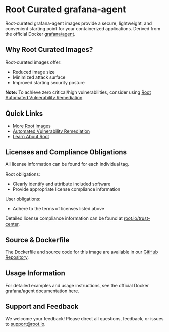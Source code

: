 # Root Curated grafana-agent

Root-curated grafana-agent images provide a secure, lightweight, and convenient starting point for your containerized applications. Derived from the official Docker [grafana/agent](https://hub.docker.com/r/grafana/agent).

## Why Root Curated Images?
Root-curated images offer:
- Reduced image size
- Minimized attack surface
- Improved starting security posture

**Note:** To achieve zero critical/high vulnerabilities, consider using [Root Automated Vulnerability Remediation](https://app.root.io).

## Quick Links
- [More Root Images](https://images.root.io)
- [Automated Vulnerability Remediation](https://app.root.io)
- [Learn About Root](https://www.root.io)

## Licenses and Compliance Obligations
All license information can be found for each individual tag.

Root obligations:
- Clearly identify and attribute included software
- Provide appropriate license compliance information

User obligations:
- Adhere to the terms of licenses listed above

Detailed license compliance information can be found at [root.io/trust-center](https://root.io/trust-center).

## Source & Dockerfile
The Dockerfile and source code for this image are available in our [GitHub Repository](https://github.com/rootio-avr/public-image-catalog/tree/main/ubuntu/grafana-agent/).

## Usage Information
For detailed examples and usage instructions, see the official Docker grafana/agent documentation [here](https://hub.docker.com/r/grafana/agent).

## Support and Feedback
We welcome your feedback! Please direct all questions, feedback, or issues to [support@root.io](mailto:support@root.io).